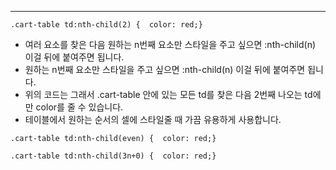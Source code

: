 ---

```
.cart-table td:nth-child(2) {  color: red;}
```

- 여러 요소를 찾은 다음 원하는 n번째 요소만 스타일을 주고 싶으면 :nth-child(n) 이걸 뒤에 붙여주면 됩니다.
- 원하는 n번째 요소만 스타일을 주고 싶으면 :nth-child(n) 이걸 뒤에 붙여주면 됩니다.
- 위의 코드는 그래서 .cart-table 안에 있는 모든 td를 찾은 다음 2번째 나오는 td에만 color를 줄 수 있습니다.
- 테이블에서 원하는 순서의 셀에 스타일줄 때 가끔 유용하게 사용합니다.

  

```
.cart-table td:nth-child(even) {  color: red;}
```

```
.cart-table td:nth-child(3n+0) {  color: red;}
```
